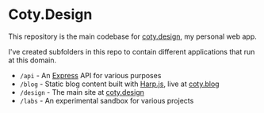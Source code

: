 # Coty.Design
This repository is the main codebase for [coty.design](https://coty.design), my personal web app.

I've created subfolders in this repo to contain different applications that run at this domain. 

- `/api` - An [Express](https://expressjs.com/) API for various purposes
- `/blog` - Static blog content built with [Harp.js](http://harpjs.com), live at [coty.blog](https://coty.blog)
- `/design` - The main site at [coty.design](https://coty.design)
- `/labs` - An experimental sandbox for various projects
